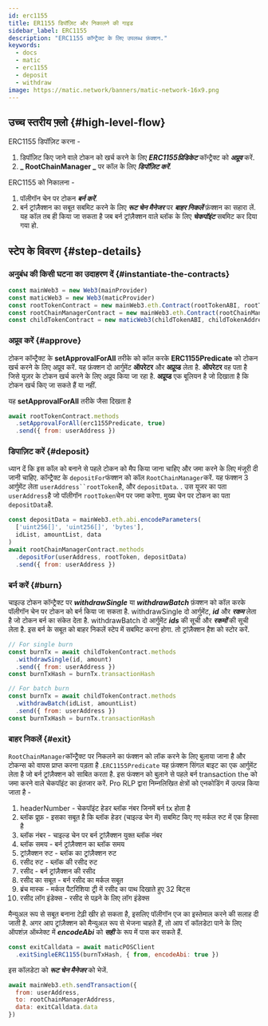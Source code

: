 ```yaml
---
id: erc1155
title: ER1155 डिपॉज़िट और निकालने की गाइड
sidebar_label: ERC1155
description: "ERC1155 कॉन्ट्रैक्ट के लिए उपलब्ध फ़ंक्शन."
keywords:
  - docs
  - matic
  - erc1155
  - deposit
  - withdraw
image: https://matic.network/banners/matic-network-16x9.png
---
```


## उच्च स्तरीय फ़्लो {#high-level-flow}

ERC1155 डिपॉज़िट करना -

1. डिपॉज़िट किए जाने वाले टोकन को खर्च करने के लिए **_ERC1155प्रिडिकेट_** कॉन्ट्रैक्ट को **_अप्रूव_** करें.
2. **_ RootChainManager _** पर कॉल के लिए **_डिपॉज़िट करें_**.

ERC1155 को निकालना -

1. पॉलीगॉन चेन पर टोकन **_बर्न करें_**.
2. बर्न ट्रांज़ैक्शन का सबूत सबमिट करने के लिए **_रूट चेन मैनेजर_** पर **_बाहर निकलें_** फ़ंक्शन का सहारा लें. यह कॉल तब ही किया जा सकता है जब बर्न ट्रांज़ैक्शन वाले ब्लॉक के लिए **_चेकपॉइंट_** सबमिट कर दिया गया हो.

## स्टेप के विवरण {#step-details}

### अनुबंध की किसी घटना का उदाहरण दें {#instantiate-the-contracts}
```js
const mainWeb3 = new Web3(mainProvider)
const maticWeb3 = new Web3(maticProvider)
const rootTokenContract = new mainWeb3.eth.Contract(rootTokenABI, rootTokenAddress)
const rootChainManagerContract = new mainWeb3.eth.Contract(rootChainManagerABI, rootChainManagerAddress)
const childTokenContract = new maticWeb3(childTokenABI, childTokenAddress)
```

### अप्रूव करें {#approve}
टोकन कॉन्ट्रैक्ट के **setApprovalForAll** तरीके को कॉल करके **ERC1155Predicate** को टोकन खर्च करने के लिए अप्रूव करें. यह फ़ंक्शन दो आर्गुमेंट **ऑपरेटर** और **अप्रूव्ड** लेता है. **ऑपरेटर** वह पता है जिसे यूज़र के टोकन खर्च करने के लिए अप्रूव किया जा रहा है. **अप्रूव्ड** एक बूलियन है जो दिखाता है कि टोकन खर्च किए जा सकते हैं या नहीं.

यह **setApprovalForAll** तरीके जैसा दिखता है
```js
await rootTokenContract.methods
  .setApprovalForAll(erc1155Predicate, true)
  .send({ from: userAddress })
```

### डिपाज़िट करें {#deposit}
ध्यान दें कि इस कॉल को बनाने से पहले टोकन को मैप किया जाना चाहिए और जमा करने के लिए मंजूरी दी जानी चाहिए.   कॉन्ट्रैक्ट के `depositFor`फंक्शन को कॉल `RootChainManager`करें. यह फंक्शन 3 आर्गुमेंट लेता `userAddress``rootToken`है, और `depositData`. . उस यूजर का पता `userAddress`है जो पॉलीगॉन `rootToken`चेन पर जमा करेगा. मुख्य चेन पर टोकन का पता `depositData`है.
```js
const depositData = mainWeb3.eth.abi.encodeParameters(
  ['uint256[]', 'uint256[]', 'bytes'],
  idList, amountList, data
)
await rootChainManagerContract.methods
  .depositFor(userAddress, rootToken, depositData)
  .send({ from: userAddress })
```

### बर्न करें {#burn}
चाइल्ड टोकन कॉन्ट्रैक्ट पर **_withdrawSingle_** या **_withdrawBatch_** फ़ंक्शन को कॉल करके पॉलीगॉन चेन पर टोकन को बर्न किया जा सकता है. withdrawSingle दो आर्गुमेंट, **_id_** और **_रकम_** लेता है जो टोकन बर्न का संकेत देता है. withdrawBatch दो आर्गुमेंट **_ids_** की सूची और **_रकमों_** की सूची लेता है. इस बर्न के सबूत को बाहर निकलें स्टेप में सबमिट करना होगा. तो ट्रांज़ैक्शन हैश को स्टोर करें.
```js
// For single burn
const burnTx = await childTokenContract.methods
  .withdrawSingle(id, amount)
  .send({ from: userAddress })
const burnTxHash = burnTx.transactionHash
```
```js
// For batch burn
const burnTx = await childTokenContract.methods
  .withdrawBatch(idList, amountList)
  .send({ from: userAddress })
const burnTxHash = burnTx.transactionHash
```

### बाहर निकलें {#exit}
`RootChainManager`कॉन्ट्रैक्ट पर निकलने का फंक्शन को लॉक करने के लिए बुलाया जाना है और टोकन्स को वापस प्राप्त करना पड़ता है .`ERC1155Predicate` यह फ़ंक्शन सिंगल बाइट का एक आर्गुमेंट लेता है जो बर्न ट्रांज़ैक्शन को साबित करता है. इस फंक्शन को बुलाने से पहले बर्न transaction the को जमा करने वाले चेकपॉइंट का इंतजार करें. Pro RLP द्वारा निम्नलिखित क्षेत्रों को एनकोडिंग में उत्पन्न किया जाता है -

1. headerNumber - चेकपॉइंट हेडर ब्लॉक नंबर जिनमें बर्न tx होता है
2. ब्लॉक प्रूफ़ - इसका सबूत है कि ब्लॉक हेडर (चाइल्ड चेन में) सबमिट किए गए मर्कल रुट में एक हिस्सा है
3. ब्लॉक नंबर - चाइल्ड चेन पर बर्न ट्रांज़ैक्शन युक्त ब्लॉक नंबर
4. ब्लॉक समय - बर्न ट्रांज़ैक्शन का ब्लॉक समय
5. ट्रांज़ैक्शन रुट - ब्लॉक का ट्रांज़ैक्शन रुट
6. रसीद रुट - ब्लॉक की रसीद रुट
7. रसीद - बर्न ट्रांज़ैक्शन की रसीद
8. रसीद का सबूत - बर्न रसीद का मर्कल सबूत
9. ब्रंच मास्क - मर्कल पैटरिशिया ट्री में रसीद का पाथ दिखाते हुए 32 बिट्स
10. रसीद लॉग इंडेक्स - रसीद से पढ़ने के लिए लॉग इंडेक्स

मैन्युअल रूप से सबूत बनाना टेढ़ी खीर हो सकता है, इसलिए पॉलीगॉन एज का इस्तेमाल करने की सलाह दी जाती है. अगर आप ट्रांज़ैक्शन को मैन्युअल रूप से भेजना चाहते हैं, तो आप रॉ कॉलडेटा पाने के लिए ऑपशंज़ ऑब्जेक्ट में **_encodeAbi_** को **_सही_** के रूप में पास कर सकते हैं.

```js
const exitCalldata = await maticPOSClient
  .exitSingleERC1155(burnTxHash, { from, encodeAbi: true })
```

इस कॉलडेटा को **_रूट चेन मैनेजर_** को भेजें.
```js
await mainWeb3.eth.sendTransaction({
  from: userAddress,
  to: rootChainManagerAddress,
  data: exitCalldata.data
})
```
